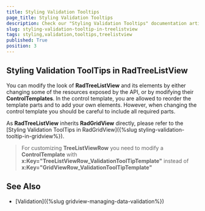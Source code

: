 ```yaml
---
title: Styling Validation Tooltips
page_title: Styling Validation Tooltips
description: Check our "Styling Validation Tooltips" documentation article for the RadTreeListView WPF control.
slug: styling-validation-tooltip-in-treelistview
tags: styling,validation,tooltips,treelistview
published: True
position: 3
---
```


## Styling Validation ToolTips in RadTreeListView ##

You can modify the look of __RadTreeListView__ and its elements by either changing some of the resources exposed by the API, or by modifying their __ControlTemplates__. In the control template, you are allowed to reorder the template parts and to add your own elements. However, when changing the control template you should be careful to include all required parts.

As __RadTreeListView__ inherits __RadGridView__ directly, please refer to the [Styling Validation ToolTips in RadGridView]({%slug styling-validation-tooltip-in-gridview%}).

> For customizing __TreeListViewRow__ you need to modify a __ControlTemplate__ with **x:Key="TreeListViewRow_ValidationToolTipTemplate"** instead of **x:Key="GridViewRow_ValidationToolTipTemplate"**

## See Also

* [Validation]({%slug gridview-managing-data-validation%})